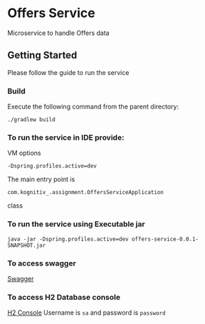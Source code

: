# Offers Service
Microservice to handle Offers data

## Getting Started
Please follow the guide to run the service

### Build
Execute the following command from the parent directory:
```
./gradlew build
```

### To run the service in IDE provide:
VM options
 ```
 -Dspring.profiles.active=dev 
 ```
The main entry point is 
```
com.kognitiv_.assignment.OffersServiceApplication 
```
class

### To run the service using Executable jar
```
java -jar -Dspring.profiles.active=dev offers-service-0.0.1-SNAPSHOT.jar
```

### To access swagger
[Swagger](http://localhost:8081/swagger-ui/index.html)

### To access H2 Database console
[H2 Console](http://localhost:8081/h2-console)
Username is `sa` and password is `password`